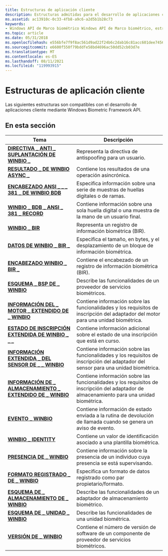```yaml
---
title: Estructuras de aplicación cliente
description: Estructuras admitidas para el desarrollo de aplicaciones cliente por Windows Biometric Framework API.
ms.assetid: ac13910c-0c33-4fb8-a9c6-a2d5b1b28c73
keywords:
- Windows API de Marco biométrico Windows API de Marco biométrico, estructuras de aplicación cliente
ms.topic: article
ms.date: 05/31/2018
ms.openlocfilehash: e556bfe7f9f8ac561d9ad22f24b6c2dab16c81acc601dee7456a942cf38deae9
ms.sourcegitcommit: e6600f550f79bddfe58bd4696ac50dd52cb03d7e
ms.translationtype: MT
ms.contentlocale: es-ES
ms.lasthandoff: 08/11/2021
ms.locfileid: "119993915"
---
```

# <a name="client-application-structures"></a>Estructuras de aplicación cliente

Las siguientes estructuras son compatibles con el desarrollo de aplicaciones cliente mediante Windows Biometric Framework API.

## <a name="in-this-section"></a>En esta sección



| Tema                                                                                        | Descripción                                                                                                                     |
|----------------------------------------------------------------------------------------------|---------------------------------------------------------------------------------------------------------------------------------|
| [**DIRECTIVA \_ ANTI \_ SUPLANTACIÓN DE WINBIO \_**](winbio-anti-spoof-policy.md)<br/>                   | Representa la directiva de antispoofing para un usuario.<br/>                                                                       |
| [**RESULTADO \_ DE WINBIO ASYNC \_**](/windows/desktop/api/Winbio/ns-winbio-winbio_async_result)<br/>                              | Contiene los resultados de una operación asincrónica.<br/>                                                                   |
| [**ENCABEZADO ANSI \_ \_ \_ 381 \_ DE WINBIO BDB**](winbio-bdb-ansi-381-header.md)<br/>              | Especifica información sobre una serie de muestras de huellas digitales o de ramas.<br/>                                                 |
| [**WINBIO \_ BDB \_ ANSI \_ 381 \_ RECORD**](winbio-bdb-ansi-381-record.md)<br/>              | Contiene información sobre una sola huella digital o una muestra de la mano de un usuario final.<br/>                                     |
| [**WINBIO \_ BIR**](winbio-bir.md)<br/>                                                 | Representa un registro de información biométrica (BIR).<br/>                                                                     |
| [**DATOS DE WINBIO \_ BIR \_**](winbio-bir-data.md)<br/>                                      | Especifica el tamaño, en bytes, y el desplazamiento de un bloque de información biométrica.<br/>                                    |
| [**ENCABEZADO WINBIO \_ BIR \_**](winbio-bir-header.md)<br/>                                  | Contiene el encabezado de un registro de información biométrica (BIR).<br/>                                                         |
| [**ESQUEMA \_ BSP DE \_ WINBIO**](winbio-bsp-schema.md)<br/>                                  | Describe las funcionalidades de un proveedor de servicios biométricos.<br/>                                                          |
| [**INFORMACIÓN DEL \_ MOTOR \_ EXTENDIDO DE \_ WINBIO**](winbio-extended-engine-info.md)<br/>             | Contiene información sobre las funcionalidades y los requisitos de inscripción del adaptador del motor para una unidad biométrica.<br/>  |
| [**ESTADO DE INSCRIPCIÓN EXTENDIDA DE WINBIO \_ \_ \_**](winbio-extended-enrollment-status.md)<br/> | Contiene información adicional sobre el estado de una inscripción que está en curso.<br/>                               |
| [**INFORMACIÓN EXTENDIDA \_ DEL SENSOR DE \_ \_ WINBIO**](winbio-extended-sensor-info.md)<br/>             | Contiene información sobre las funcionalidades y los requisitos de inscripción del adaptador del sensor para una unidad biométrica.<br/>  |
| [**INFORMACIÓN DE \_ ALMACENAMIENTO \_ EXTENDIDO DE \_ WINBIO**](winbio-extended-storage-info.md)<br/>           | Contiene información sobre las funcionalidades y los requisitos de inscripción del adaptador de almacenamiento para una unidad biométrica.<br/> |
| [**EVENTO \_ WINBIO**](winbio-event.md)<br/>                                             | Contiene información de estado enviada a la rutina de devolución de llamada cuando se genera un aviso de evento.<br/>                             |
| [**WINBIO \_ IDENTITY**](winbio-identity.md)<br/>                                       | Contiene un valor de identificación asociado a una plantilla biométrica.<br/>                                                  |
| [**PRESENCIA DE \_ WINBIO**](winbio-presence.md)<br/>                                       | Contiene información sobre la presencia de un individuo cuya presencia se está supervisando.<br/>                          |
| [**FORMATO REGISTRADO \_ DE \_ WINBIO**](winbio-registered-format.md)<br/>                    | Especifica un formato de datos registrado como par propietario/formato.<br/>                                                          |
| [**ESQUEMA DE \_ ALMACENAMIENTO DE \_ WINBIO**](winbio-storage-schema.md)<br/>                          | Describe las funcionalidades de un adaptador de almacenamiento biométrico.<br/>                                                           |
| [**ESQUEMA DE \_ UNIDAD \_ WINBIO**](winbio-unit-schema.md)<br/>                                | Describe las funcionalidades de una unidad biométrica.<br/>                                                                      |
| [**VERSIÓN DE \_ WINBIO**](winbio-version.md)<br/>                                         | Contiene el número de versión de software de un componente de proveedor de servicios biométricos.<br/>                                      |



 

 

 





